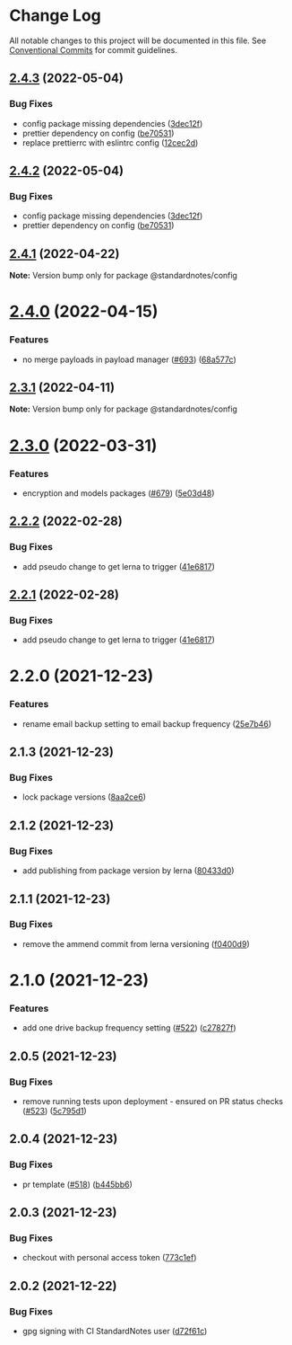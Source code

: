 # Change Log

All notable changes to this project will be documented in this file.
See [Conventional Commits](https://conventionalcommits.org) for commit guidelines.

## [2.4.3](https://github.com/standardnotes/snjs/compare/@standardnotes/config@2.4.1...@standardnotes/config@2.4.3) (2022-05-04)


### Bug Fixes

* config package missing dependencies ([3dec12f](https://github.com/standardnotes/snjs/commit/3dec12fa4a83a8aed8419819eafb7c34795cb09f))
* prettier dependency on config ([be70531](https://github.com/standardnotes/snjs/commit/be70531ee07c8a0a363cfcb22930b540f97f5f2d))
* replace prettierrc with eslintrc config ([12cec2d](https://github.com/standardnotes/snjs/commit/12cec2d2a8f295dce032bbc461cab932c6fe019f))





## [2.4.2](https://github.com/standardnotes/snjs/compare/@standardnotes/config@2.4.1...@standardnotes/config@2.4.2) (2022-05-04)


### Bug Fixes

* config package missing dependencies ([3dec12f](https://github.com/standardnotes/snjs/commit/3dec12fa4a83a8aed8419819eafb7c34795cb09f))
* prettier dependency on config ([be70531](https://github.com/standardnotes/snjs/commit/be70531ee07c8a0a363cfcb22930b540f97f5f2d))





## [2.4.1](https://github.com/standardnotes/snjs/compare/@standardnotes/config@2.4.0...@standardnotes/config@2.4.1) (2022-04-22)

**Note:** Version bump only for package @standardnotes/config





# [2.4.0](https://github.com/standardnotes/snjs/compare/@standardnotes/config@2.3.1...@standardnotes/config@2.4.0) (2022-04-15)


### Features

* no merge payloads in payload manager ([#693](https://github.com/standardnotes/snjs/issues/693)) ([68a577c](https://github.com/standardnotes/snjs/commit/68a577cb887fd2d5556dc9ddec461f6ae665fcb6))





## [2.3.1](https://github.com/standardnotes/snjs/compare/@standardnotes/config@2.3.0...@standardnotes/config@2.3.1) (2022-04-11)

**Note:** Version bump only for package @standardnotes/config





# [2.3.0](https://github.com/standardnotes/snjs/compare/@standardnotes/config@2.2.2...@standardnotes/config@2.3.0) (2022-03-31)


### Features

* encryption and models packages ([#679](https://github.com/standardnotes/snjs/issues/679)) ([5e03d48](https://github.com/standardnotes/snjs/commit/5e03d48aba7e3dd266117201139ab869b1f70cc9))





## [2.2.2](https://github.com/standardnotes/snjs/compare/@standardnotes/config@2.2.0...@standardnotes/config@2.2.2) (2022-02-28)


### Bug Fixes

* add pseudo change to get lerna to trigger ([41e6817](https://github.com/standardnotes/snjs/commit/41e6817bbf726b0932cdf16f58622328b9e42803))





## [2.2.1](https://github.com/standardnotes/snjs/compare/@standardnotes/config@2.2.0...@standardnotes/config@2.2.1) (2022-02-28)


### Bug Fixes

* add pseudo change to get lerna to trigger ([41e6817](https://github.com/standardnotes/snjs/commit/41e6817bbf726b0932cdf16f58622328b9e42803))





# 2.2.0 (2021-12-23)


### Features

* rename email backup setting to email backup frequency ([25e7b46](https://github.com/standardnotes/snjs/commit/25e7b4620834711ac7f513ae893898c5eab1af53))





## 2.1.3 (2021-12-23)


### Bug Fixes

* lock package versions ([8aa2ce6](https://github.com/standardnotes/snjs/commit/8aa2ce676b57598ab72840adf851869d8e769022))





## 2.1.2 (2021-12-23)


### Bug Fixes

* add publishing from package version by lerna ([80433d0](https://github.com/standardnotes/snjs/commit/80433d044f258095753482b8322d73aba3d9a9e4))





## 2.1.1 (2021-12-23)


### Bug Fixes

* remove the ammend commit from lerna versioning ([f0400d9](https://github.com/standardnotes/snjs/commit/f0400d9a2f5a04eaece2e4c16da71166a2ddb251))





# 2.1.0 (2021-12-23)


### Features

* add one drive backup frequency setting ([#522](https://github.com/standardnotes/snjs/issues/522)) ([c27827f](https://github.com/standardnotes/snjs/commit/c27827f8c7969dd32511c9c75122ece372132c83))





## 2.0.5 (2021-12-23)


### Bug Fixes

* remove running tests upon deployment - ensured on PR status checks ([#523](https://github.com/standardnotes/snjs/issues/523)) ([5c795d1](https://github.com/standardnotes/snjs/commit/5c795d17b583d02955773576384e622c3ef7f418))





## 2.0.4 (2021-12-23)


### Bug Fixes

* pr template ([#518](https://github.com/standardnotes/snjs/issues/518)) ([b445bb6](https://github.com/standardnotes/snjs/commit/b445bb64841217ae27c2514887629235be95d2a3))





## 2.0.3 (2021-12-23)


### Bug Fixes

* checkout with personal access token ([773c1ef](https://github.com/standardnotes/snjs/commit/773c1ef91c4452ad411e928342060dcb59428e3c))





## 2.0.2 (2021-12-22)


### Bug Fixes

* gpg signing with CI StandardNotes user ([d72f61c](https://github.com/standardnotes/snjs/commit/d72f61c23cd15b31d37340cc756d16526634b9ee))
